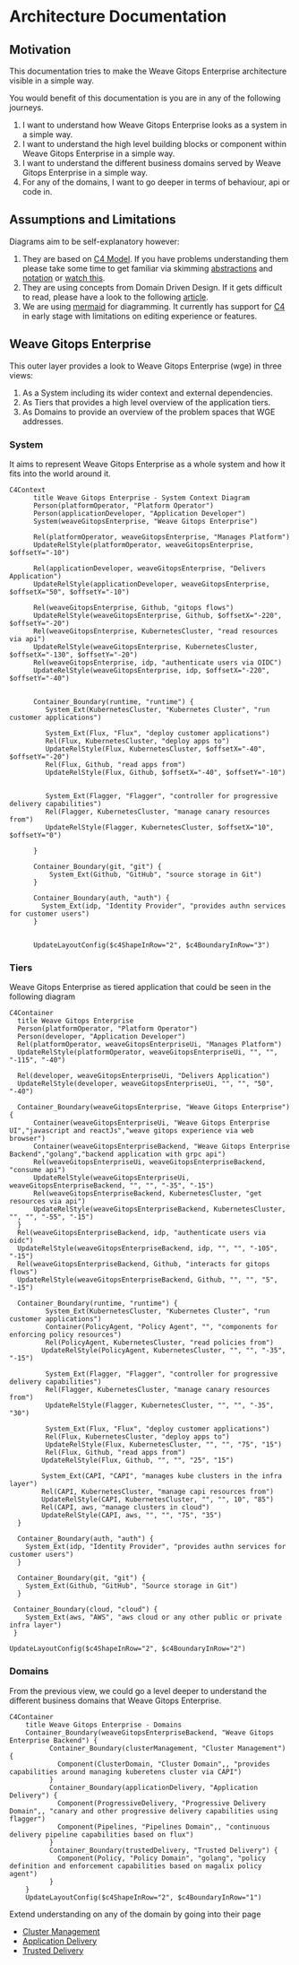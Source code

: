 # Architecture Documentation

## Motivation

This documentation tries to make the Weave Gitops Enterprise architecture visible in a simple way. 

You would benefit of this documentation is you are in any of the following journeys.

1. I want to understand how Weave Gitops Enterprise looks as a system in a simple way.
2. I want to understand the high level building blocks or component within Weave Gitops Enterprise in a simple way. 
3. I want to understand the different business domains served by Weave Gitops Enterprise in a simple way.
4. For any of the domains, I want to go deeper in terms of behaviour, api or code in. 

## Assumptions and Limitations

Diagrams aim to be self-explanatory however:

1. They are based on [C4 Model](https://c4model.com/). If you have problems understanding them please take some time
   to get familiar via skimming [abstractions](https://c4model.com/#Abstractions) and [notation](https://c4model.com/#Notation)
   or  [watch this](https://www.youtube.com/watch?v=x2-rSnhpw0g).
2. They are using concepts from Domain Driven Design. If it gets difficult to read, please have a look to
   the following [article](https://medium.com/@ruxijitianu/summary-of-the-domain-driven-design-concepts-9dd1a6f90091).
3. We are using [mermaid](https://mermaid-js.github.io/mermaid/#/) for diagramming. It currently has support 
   for [C4](https://mermaid.js.org/syntax/c4c.html) in early stage with limitations on editing experience or features. 


## Weave Gitops Enterprise

This outer layer provides a look to Weave Gitops Enterprise (wge) in three views:

1. As a System including its wider context and external dependencies.
2. As Tiers that provides a high level overview of the application tiers. 
3. As Domains to provide an overview of the problem spaces that WGE addresses. 

### System

It aims to represent Weave Gitops Enterprise as a whole system and how it fits into the world around it.

```mermaid
C4Context
      title Weave Gitops Enterprise - System Context Diagram
      Person(platformOperator, "Platform Operator")
      Person(applicationDeveloper, "Application Developer")      
      System(weaveGitopsEnterprise, "Weave Gitops Enterprise")

      Rel(platformOperator, weaveGitopsEnterprise, "Manages Platform")
      UpdateRelStyle(platformOperator, weaveGitopsEnterprise, $offsetY="-10")

      Rel(applicationDeveloper, weaveGitopsEnterprise, "Delivers Application")
      UpdateRelStyle(applicationDeveloper, weaveGitopsEnterprise, $offsetX="50", $offsetY="-10")

      Rel(weaveGitopsEnterprise, Github, "gitops flows")
      UpdateRelStyle(weaveGitopsEnterprise, Github, $offsetX="-220", $offsetY="-20")
      Rel(weaveGitopsEnterprise, KubernetesCluster, "read resources via api")
      UpdateRelStyle(weaveGitopsEnterprise, KubernetesCluster, $offsetX="-130", $offsetY="-20")
      Rel(weaveGitopsEnterprise, idp, "authenticate users via OIDC")
      UpdateRelStyle(weaveGitopsEnterprise, idp, $offsetX="-220", $offsetY="-40")


      Container_Boundary(runtime, "runtime") {
         System_Ext(KubernetesCluster, "Kubernetes Cluster", "run customer applications")

         System_Ext(Flux, "Flux", "deploy customer applications")
         Rel(Flux, KubernetesCluster, "deploy apps to")
         UpdateRelStyle(Flux, KubernetesCluster, $offsetX="-40", $offsetY="-20")
         Rel(Flux, Github, "read apps from")        
         UpdateRelStyle(Flux, Github, $offsetX="-40", $offsetY="-10")


         System_Ext(Flagger, "Flagger", "controller for progressive delivery capabilities")
         Rel(Flagger, KubernetesCluster, "manage canary resources from")
         UpdateRelStyle(Flagger, KubernetesCluster, $offsetX="10", $offsetY="0")

      }

      Container_Boundary(git, "git") {
          System_Ext(Github, "GitHub", "source storage in Git")      
      }

      Container_Boundary(auth, "auth") {
        System_Ext(idp, "Identity Provider", "provides authn services for customer users")      
      }


      UpdateLayoutConfig($c4ShapeInRow="2", $c4BoundaryInRow="3")     
```

### Tiers

Weave Gitops Enterprise as tiered application that could be seen in the following diagram

```mermaid
C4Container
  title Weave Gitops Enterprise
  Person(platformOperator, "Platform Operator")
  Person(developer, "Application Developer")      
  Rel(platformOperator, weaveGitopsEnterpriseUi, "Manages Platform")
  UpdateRelStyle(platformOperator, weaveGitopsEnterpriseUi, "", "", "-115", "-40")

  Rel(developer, weaveGitopsEnterpriseUi, "Delivers Application")
  UpdateRelStyle(developer, weaveGitopsEnterpriseUi, "", "", "50", "-40")

  Container_Boundary(weaveGitopsEnterprise, "Weave Gitops Enterprise") {
      Container(weaveGitopsEnterpriseUi, "Weave Gitops Enterprise UI","javascript and reactJs","weave gitops experience via web browser")
      Container(weaveGitopsEnterpriseBackend, "Weave Gitops Enterprise Backend","golang","backend application with grpc api")
      Rel(weaveGitopsEnterpriseUi, weaveGitopsEnterpriseBackend, "consume api")
      UpdateRelStyle(weaveGitopsEnterpriseUi, weaveGitopsEnterpriseBackend, "", "", "-35", "-15")
      Rel(weaveGitopsEnterpriseBackend, KubernetesCluster, "get resources via api")
      UpdateRelStyle(weaveGitopsEnterpriseBackend, KubernetesCluster, "", "", "-55", "-15")
  }
  Rel(weaveGitopsEnterpriseBackend, idp, "authenticate users via oidc")
  UpdateRelStyle(weaveGitopsEnterpriseBackend, idp, "", "", "-105", "-15")
  Rel(weaveGitopsEnterpriseBackend, Github, "interacts for gitops flows")
  UpdateRelStyle(weaveGitopsEnterpriseBackend, Github, "", "", "5", "-15")

  Container_Boundary(runtime, "runtime") {
         System_Ext(KubernetesCluster, "Kubernetes Cluster", "run customer applications")
         Container(PolicyAgent, "Policy Agent", "", "components for enforcing policy resources")
         Rel(PolicyAgent, KubernetesCluster, "read policies from")
        UpdateRelStyle(PolicyAgent, KubernetesCluster, "", "", "-35", "-15")

         System_Ext(Flagger, "Flagger", "controller for progressive delivery capabilities")
         Rel(Flagger, KubernetesCluster, "manage canary resources from")
         UpdateRelStyle(Flagger, KubernetesCluster, "", "", "-35", "30")

         System_Ext(Flux, "Flux", "deploy customer applications")
         Rel(Flux, KubernetesCluster, "deploy apps to")
         UpdateRelStyle(Flux, KubernetesCluster, "", "", "75", "15")
         Rel(Flux, Github, "read apps from")        
        UpdateRelStyle(Flux, Github, "", "", "25", "15")
        
        System_Ext(CAPI, "CAPI", "manages kube clusters in the infra layer")
        Rel(CAPI, KubernetesCluster, "manage capi resources from")
        UpdateRelStyle(CAPI, KubernetesCluster, "", "", 10", "85")
        Rel(CAPI, aws, "manage clusters in cloud")
        UpdateRelStyle(CAPI, aws, "", "", "75", "35")
  }

  Container_Boundary(auth, "auth") {
    System_Ext(idp, "Identity Provider", "provides authn services for customer users")      
  }

  Container_Boundary(git, "git") {
    System_Ext(Github, "GitHub", "Source storage in Git")      
  }

 Container_Boundary(cloud, "cloud") {
    System_Ext(aws, "AWS", "aws cloud or any other public or private infra layer")
 }

UpdateLayoutConfig($c4ShapeInRow="2", $c4BoundaryInRow="2") 
```

### Domains

From the previous view, we could go a level deeper to understand the different business domains that Weave Gitops Enterprise.

```mermaid
C4Container
    title Weave Gitops Enterprise - Domains
    Container_Boundary(weaveGitopsEnterpriseBackend, "Weave Gitops Enterprise Backend") {
          Container_Boundary(clusterManagement, "Cluster Management") {
            Component(ClusterDomain, "Cluster Domain",, "provides capabilities around managing kuberetens cluster via CAPI")            
          }
          Container_Boundary(applicationDelivery, "Application Delivery") {
            Component(ProgressiveDelivery, "Progressive Delivery Domain",, "canary and other progressive delivery capabilities using flagger")
            Component(Pipelines, "Pipelines Domain",, "continuous delivery pipeline capabilities based on flux")
          }
          Container_Boundary(trustedDelivery, "Trusted Delivery") {
            Component(Policy, "Policy Domain", "golang", "policy definition and enforcement capabilities based on magalix policy agent")
          }
    }
    UpdateLayoutConfig($c4ShapeInRow="2", $c4BoundaryInRow="1")               
```

Extend understanding on any of the domain by going into their page 

- [Cluster Management](cluster-management.md)
- [Application Delivery](application-delivery.md) 
- [Trusted Delivery](trusted-delivery.md)
